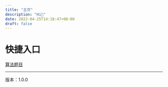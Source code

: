 ```yaml
---
title: "主页"
description: "Hi👋"
date: 2022-04-25T14:18:47+08:00
draft: false
---
```



# 快捷入口

[算法题目](code/算法)


---
版本：1.0.0